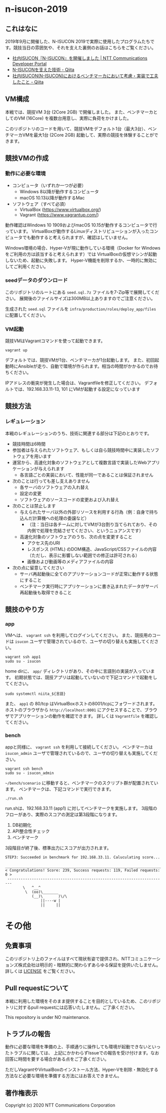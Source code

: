 # n-isucon-2019
## これはなに
2019年9月に開催した、N-ISUCON 2019で実際に使用したプログラムたちです。競技当日の雰囲気や、それを支えた裏側のお話はこちらをご覧ください。

* [社内ISUCON『N-ISUCON』を開催しました | NTT Communications Developer Portal](https://developer.ntt.com/ja/blog/31e9fb86-7309-4145-a72b-0ea5f17e3f5a)
* [N-ISUCONを支えた技術 - Qiita](https://qiita.com/naosuke2dx/items/d395cd2a52e1dd5fde62)
* [社内ISUCON(N-ISUCON)におけるベンチマーカにおいて考慮・実装で工夫したこと - Qiita](https://qiita.com/iwashi86/items/126b6a7b0ae5ccf6f43e)


## VM構成
本戦では、競技VM 3台 (2Core 2GB) で開催しました。
また、ベンチマーカとしてのVM (16Core) を複数台用意し、実際に負荷をかけました。

このリポジトリのコードを用いて、競技VMをデフォルト1台（最大3台）、ベンチマーカVMを最大1台 (2Core 2GB) 起動して、実際の競技を体験することができます。

## 競技VMの作成
### 動作に必要な環境
- コンピュータ（いずれか一つが必要）
  - Windows 8以降が動作するコンピュータ
  - macOS 10.13以降が動作するMac
- ソフトウェア（すべて必須）
  - VirtualBox (https://www.virtualbox.org/)
  - Vagrant (https://www.vagrantup.com/)

動作確認はWindows 10 1909およびmacOS 10.15が動作するコンピュータで行っています。
VirtualBoxが動作するLinuxディストリビューションが入ったコンピュータでも動作すると考えられますが、確認はしていません。

Windows環境の場合、Hyper-Vが現に動作している環境（Docker for Windowsをご利用の方は該当すると考えられます）では
VirtualBoxの仮想マシンが起動しないため、起動に失敗します。
Hyper-V機能を削除するか、一時的に無効にしてご利用ください。

### seedデータのダウンロード
このリポジトリのルートにある `seed.sql.7z` ファイルを7-Zip等で展開してください。
展開後のファイルサイズは300MB以上ありますのでご注意ください。

生成された `seed.sql` ファイルを `infra/production/roles/deploy_app/files` に配置してください。

### VM起動
競技VMはVagrantコマンドを使って起動できます。

```
vagrant up
```

デフォルトでは、競技VMが1台、ベンチマーカが1台起動します。
また、初回起動時にAnsibleが走り、自動で環境が作られます。相当の時間がかかるのでお待ちください。

IPアドレスの衝突が発生した場合は、Vagrantfileを修正してください。
デフォルトでは、192.168.33.11-13, 101 にVMが起動する設定になっています

## 競技方法
### レギュレーション
本戦のレギュレーションのうち、技術に関連する部分は下記のとおりです。
- 競技時間は6時間
- 参加者は与えられたソフトウェア、もしくは自ら競技時間中に実装したソフトウェアを用います
- 運営から、高速化対象のソフトウェアとして複数言語で実装したWebアプリケーションが与えられます
  - 各言語ごとの実装において、性能が同一であることは保証されません
- 次のことは行っても差し支えありません
  - 各サーバのソフトウェアの入れ替え
  - 設定の変更
  - ソフトウェアのソースコードの変更および入れ替え
- 次のことは禁止します
  - 与えられたサーバ以外の外部リソースを利用する行為（例：自身で持ち込んだ計算機への処理の委譲など）
    - （注：当日は各チームに対してVMが3台割り当てられており、その内側で処理を完結させてください、というニュアンスです）
  - 高速化対象のソフトウェアのうち、次の点を変更すること
    - アクセス先のURI
    - レスポンス (HTML) のDOM構造、JavaScript/CSSファイルの内容（ただし、表示に影響しない範囲での修正は許可される）
    - 画像および動画等のメディアファイルの内容
- 次の点に留意してください
  - サーバ再起動後に全てのアプリケーションコードが正常に動作する状態にすること
  - ベンチマーク実行時にアプリケーションに書き込まれたデータがサーバ再起動後も取得できること

## 競技のやり方
### app
VMへは、 `vagrant ssh` を利用してログインしてください。
また、競技用のコードは `isucon` ユーザで管理されているので、ユーザの切り替えも実施してください。

```
vagrant ssh app1
sudo su - isucon
```

home dirに、 `app/` ディレクトリがあり、その中に言語別の実装が入っています。
初期状態では、競技アプリは起動していないので下記コマンドで起動をしてください。

```
sudo systemctl niita_${言語}
```

また、 `app1` の 80/tcp はVirtualBoxホストの8001/tcpにフォワードされます。
ホストのブラウザから `http://localhost:8001` にアクセスすることで、ブラウザでアプリケーションの動作を確認できます。
詳しくは `Vagrantfile` を確認してください。

### bench
appと同様に、 `vagrant ssh` を利用して接続してください。
ベンチマーカは `isucon_admin` ユーザで管理されているので、ユーザの切り替えも実施してください。

```
vagrant ssh bench
sudo su - isucon_admin
```

`~/bench/scenario` に移動すると、ベンチマークのスクリプト群が配置されています。
ベンチマークは、下記コマンドで実行できます。

```
./run.sh
```

run.shは、192.168.33.11 (app1) に対してベンチマークを実施します。
3段階のフローがあり、実際のスコアの測定は第3段階になります。

1. DB初期化
2. API整合性チェック
3. ベンチマーク

3段階目が終了後、標準出力にスコアが出力されます。

```
STEP3: Succeeded in benchmark for 192.168.33.11. Caluculating score...
 ________________________________________________________________________
< Congratulations! Score: 239, Success requests: 119, Failed requests: 0 >
 ------------------------------------------------------------------------
        \   ^__^
         \  (oo)\_______
            (__)\       )\/\
                ||----w |
                ||     ||

```

# その他
## 免責事項
このリポジトリ上のファイルはすべて現状有姿で提供され、NTTコミュニケーションズ株式会社は明示的・暗黙的に関わらずあらゆる保証を提供いたしません。
詳しくは [LICENSE](LICENSE) をご覧ください。

## Pull requestについて
本戦に利用した環境をそのまま提供することを目的としているため、このリポジトリに対するpull requestには応答いたしません。ご了承ください。

This repository is under NO maintenance.

## トラブルの報告
動作に必要な環境を準備の上、手順通りに操作しても環境が起動できないといったトラブルに関しては、
上記にかかわらずIssueでの報告を受け付けます。なお回答に時間を要する場合がある点をご了承ください。

ただしVagrantやVirtualBoxのインストール方法、Hyper-Vを削除・無効化する方法など必要な環境を準備する方法にはお答えできません。

## 著作権表示
Copyright (c) 2020 NTT Communications Corporation
